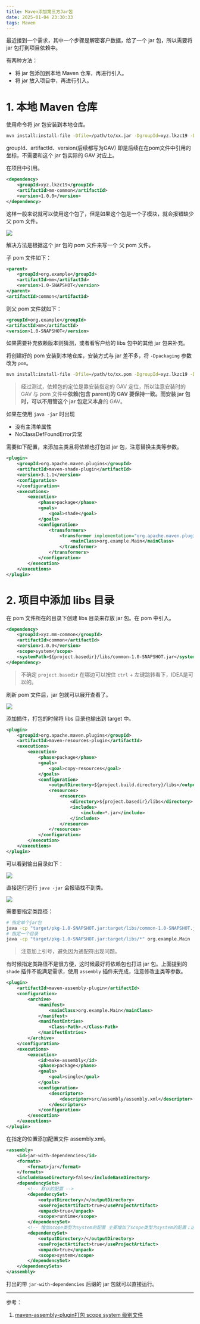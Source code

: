 ```yaml
---
title: Maven添加第三方Jar包
date: 2025-01-04 23:30:33
tags: Maven
---
```


最近接到一个需求，其中一个步骤是解密客户数据，给了一个 jar 包，所以需要将 jar 包打到项目依赖中。

有两种方法：

- 将 jar 包添加到本地 Maven 仓库，再进行引入。
- 将 jar 放入项目中，再进行引入。

# 1. 本地 Maven 仓库

使用命令将 jar 包安装到本地仓库。

```bash
mvn install:install-file -Dfile=/path/to/xx.jar -DgroupId=xyz.lkzc19 -DartifactId=mm-common -Dversion=1.0.0 -Dpackaging=jar
```

groupId、artifactId、version(后续都写为GAV) 即是后续在在pom文件中引用的坐标，不需要和这个 jar 包实际的 GAV 对应上。

在项目中引用。

```xml
<dependency>
    <groupId>xyz.lkzc19</groupId>
    <artifactId>mm-common</artifactId>
    <version>1.0.0</version>
</dependency>
```

这样一般来说就可以使用这个包了，但是如果这个包是一个子模块，就会报错缺少父 pom 文件。

![](https://raw.githubusercontent.com/lkzc19/nimg/main/default/5322205ba0ab38a491dc8715be3d63f7.png)

解决方法是根据这个 jar 包的 pom 文件来写一个 父 pom 文件。

子 pom 文件如下：

```xml
<parent>
    <groupId>org.example</groupId>
    <artifactId>mm</artifactId>
    <version>1.0-SNAPSHOT</version>
</parent>
<artifactId>common</artifactId>
```

则父 pom 文件就如下：

```xml
<groupId>org.example</groupId>
<artifactId>mm</artifactId>
<version>1.0-SNAPSHOT</version>
```

如果需要补充依赖版本则猜测，或者看客户给的 libs 包中的其他 jar 包来补充。

将创建好的 pom 安装到本地仓库，安装方式与 jar 差不多，将 `-Dpackaging` 参数改为 `pom`。

```bash
mvn install:install-file -Dfile=/path/to/xx.pom -DgroupId=xyz.lkzc19 -DartifactId=mm -Dversion=1.0-SNAPSHOT -Dpackaging=pom
```

> 经过测试，依赖包的定位是靠安装指定的 GAV 定位，所以注意安装时的 GAV 与 pom 文件中**依赖(包含 parent)**的 GAV 要保持一致。而安装 jar 包时，可以不用管这个 jar 包定义**本身**的 GAV。

如果在使用 `java -jar` 时出现

- 没有主清单属性
- NoClassDefFoundError异常

需要如下配置，来添加主类且将依赖也打包进 jar 包，注意替换主类等参数。

```xml
<plugin>
    <groupId>org.apache.maven.plugins</groupId>
    <artifactId>maven-shade-plugin</artifactId>
    <version>3.1.1</version>
    <configuration>
    </configuration>
    <executions>
        <execution>
            <phase>package</phase>
            <goals>
                <goal>shade</goal>
            </goals>
            <configuration>
                <transformers>
                    <transformer implementation="org.apache.maven.plugins.shade.resource.ManifestResourceTransformer">
                        <mainClass>org.example.Main</mainClass>
                    </transformer>
                </transformers>
            </configuration>
        </execution>
    </executions>
</plugin>
```

# 2. 项目中添加 libs 目录

在 pom 文件所在的目录下创建 libs 目录来存放 jar 包。在 pom 中引入。

```xml
<dependency>
    <groupId>xyz.mm-common</groupId>
    <artifactId>common</artifactId>
    <version>1.0.0</version>
    <scope>system</scope>
    <systemPath>${project.basedir}/libs/common-1.0-SNAPSHOT.jar</systemPath>
</dependency>
```

> 不确定 `project.basedir` 在哪边可以按住 `ctrl` + 左键跳转看下，IDEA是可以的。

刷新 pom 文件后，jar 包就可以展开查看了。

![](https://raw.githubusercontent.com/lkzc19/nimg/main/default/a460a1a09a0f498af34b536c69111c3d.png)

添加插件，打包的时候将 libs 目录也输出到 target 中。

```xml
<plugin>
    <groupId>org.apache.maven.plugins</groupId>
    <artifactId>maven-resources-plugin</artifactId>
    <executions>
        <execution>
            <phase>package</phase>
            <goals>
                <goal>copy-resources</goal>
            </goals>
            <configuration>
                <outputDirectory>${project.build.directory}/libs</outputDirectory>
                <resources>
                    <resource>
                        <directory>${project.basedir}/libs</directory>
                        <includes>
                            <include>*.jar</include>
                        </includes>
                    </resource>
                </resources>
            </configuration>
        </execution>
    </executions>
</plugin>
```

可以看到输出目录如下：

![](https://raw.githubusercontent.com/lkzc19/nimg/main/default/9eeefbc80164033e66c68af4d55b5180.png)

直接运行运行 `java -jar` 会报错找不到类。

![](https://raw.githubusercontent.com/lkzc19/nimg/main/default/6437cf4774618b6cded5ee267737cf19.png)

需要要指定类路径：

```bash
# 指定单个jar包
java -cp "target/pkg-1.0-SNAPSHOT.jar:target/libs/common-1.0-SNAPSHOT.jar" org.example.Main
# 指定一个目录
java -cp "target/pkg-1.0-SNAPSHOT.jar:target/libs/*" org.example.Main
```

> 注意加上引号，避免因为通配符出现问题。

有时候指定类路径不是很方便，这时候最好将依赖包也打进 jar 包。上面提到的 `shade` 插件不能满足需求，使用 `assembly` 插件来完成，注意修改主类等参数。

```xml
<plugin>
    <artifactId>maven-assembly-plugin</artifactId>
    <configuration>
        <archive>
            <manifest>
                <mainClass>org.example.Main</mainClass>
            </manifest>
            <manifestEntries>
                <Class-Path>.</Class-Path>
            </manifestEntries>
        </archive>
    </configuration>
    <executions>
        <execution>
            <id>make-assembly</id>
            <phase>package</phase>
            <goals>
                <goal>single</goal>
            </goals>
            <configuration>
                <descriptors>
                    <descriptor>src/assembly/assembly.xml</descriptor>
                </descriptors>
            </configuration>
        </execution>
    </executions>
</plugin>
```

在指定的位置添加配置文件 assembly.xml。

```xml
<assembly>
    <id>jar-with-dependencies</id>
    <formats>
        <format>jar</format>
    </formats>
    <includeBaseDirectory>false</includeBaseDirectory>
    <dependencySets>
        <!-- 默认的配置 -->
        <dependencySet>
            <outputDirectory>/</outputDirectory>
            <useProjectArtifact>true</useProjectArtifact>
            <unpack>true</unpack>
            <scope>runtime</scope>
        </dependencySet>
        <!-- 增加scope类型为system的配置 主要增加了scope类型为system的配置；这样在打包的时候，就会把本地jar也打包进去-->
        <dependencySet>
            <outputDirectory>/</outputDirectory>
            <useProjectArtifact>true</useProjectArtifact>
            <unpack>true</unpack>
            <scope>system</scope>
        </dependencySet>
    </dependencySets>
</assembly>
```

打出的带 `jar-with-dependencies` 后缀的 jar 包就可以直接运行。

---

参考：

1. [maven-assembly-plugin打包 scope system 级别文件](https://www.wxyaonline.top/article/7f3653b1-cd96-4ec3-acca-ed3aacf51efc)